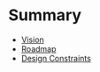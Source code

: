 # Summary

- [Vision](./vision.md)
- [Roadmap](./roadmap.md)
- [Design Constraints](./design-constraints.md)

